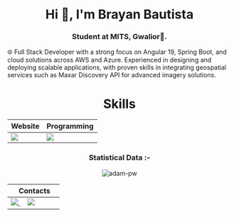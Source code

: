 <h1 align="center">Hi 👋, I'm Brayan Bautista</h1>
<h3 align="center">Student at MITS, Gwalior🌟.</h3>

</div>

🌐 Full Stack Developer with a strong focus on Angular 19, Spring Boot, and cloud solutions across AWS and Azure. Experienced in designing and deploying scalable applications, with proven skills in integrating geospatial services such as Maxar Discovery API for advanced imagery solutions.

<div align="Center">


<h1>Skills</h1>
</div>

<div align="Center">

| Website | Programming |
| ------------- | ------------- |
| <img src="https://skillicons.dev/icons?i=java,nodejs,ts,angular,postgres"/> | <img src="https://skillicons.dev/icons?i=git,vscode,aws,azure,github"/> |

</div>

<div align="Center">
<h3>Statistical Data :-</h3>
<p><img align="center"
    src="https://github-readme-stats.vercel.app/api/top-langs?username=adam-pw&show_icons=true&locale=en&bg_color=0d1117&text_color=ffffff&layout=compact"
    alt="adam-pw" 
    bg_color=#808080/></p>

</div>


<div align="Center">

|‎ ‎ ‎ ‎ Contacts‎ ‎ ‎ ‎ |
| ----------|
| <a href="mailto:bbautistamera@gmail.com"> <img src="https://skillicons.dev/icons?i=gmail"/> </a> ‎ ‎ ‎ ‎  <a href="https://www.linkedin.com/in/brayan-b4utista/"> <img src="https://skillicons.dev/icons?i=linkedin"/> 

</div>
